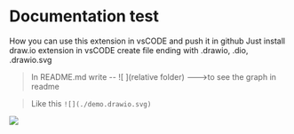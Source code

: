 # Documentation test 

How you can use this extension in  vsCODE and push it in github
Just install draw.io extension in vsCODE
create file ending with .drawio, .dio, .drawio.svg
>In README.md write -- ![ ](relative folder) --->to see the graph in readme
> 


>Like this ```![](./demo.drawio.svg)```

![](./cytoplasmic_diagram.drawio.svg)
